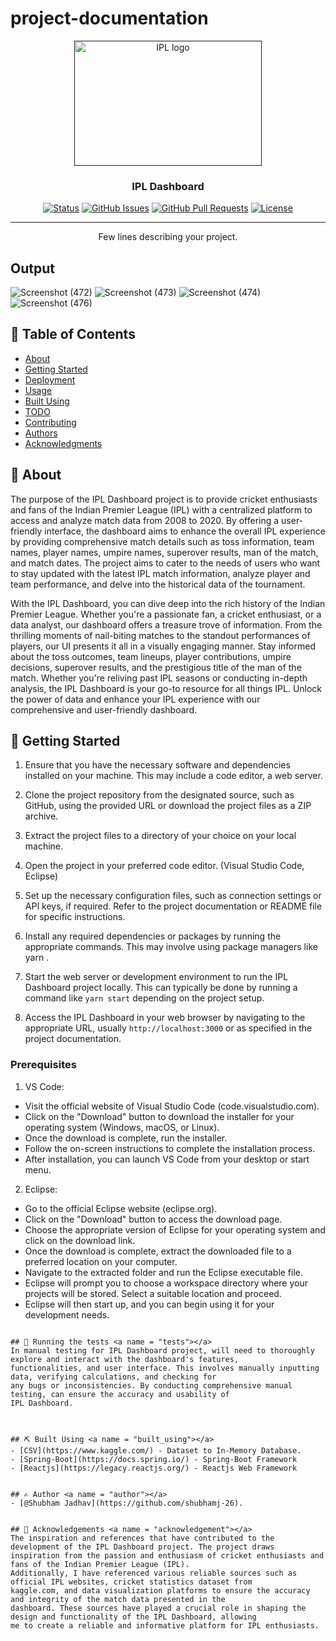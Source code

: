 # project-documentation

<p align="center">
  <a href="" rel="noopener">
 <img width=300px height=200px src="https://www.seekpng.com/png/full/155-1559535_ipl-logo-png-2018.png" alt="IPL logo"></a>
</p>

<h3 align="center">IPL Dashboard</h3>

<div align="center">

  [![Status](https://img.shields.io/badge/status-active-success.svg)]() 
  [![GitHub Issues](https://img.shields.io/github/issues/kylelobo/The-Documentation-Compendium.svg)](https://github.com/kylelobo/The-Documentation-Compendium/issues)
  [![GitHub Pull Requests](https://img.shields.io/github/issues-pr/kylelobo/The-Documentation-Compendium.svg)](https://github.com/kylelobo/The-Documentation-Compendium/pulls)
  [![License](https://img.shields.io/badge/license-MIT-blue.svg)](/LICENSE)

</div>

---

<p align="center"> Few lines describing your project.
    <br> 
</p>

## Output
![Screenshot (472)](https://github.com/shubhamj-26/IPL/assets/129495808/82bd636c-c735-4005-a283-3a42fa9cfa00)
![Screenshot (473)](https://github.com/shubhamj-26/IPL/assets/129495808/69780a69-08d7-47b3-b398-fabe3b05c0cd)
![Screenshot (474)](https://github.com/shubhamj-26/IPL/assets/129495808/2e15a054-95d8-4364-a5e6-a4c04391c564)
![Screenshot (476)](https://github.com/shubhamj-26/IPL/assets/129495808/44a53fd9-a242-4116-8270-9341b0ce95fb)


## 📝 Table of Contents
- [About](#about)
- [Getting Started](#getting_started)
- [Deployment](#deployment)
- [Usage](#usage)
- [Built Using](#built_using)
- [TODO](../TODO.md)
- [Contributing](../CONTRIBUTING.md)
- [Authors](#authors)
- [Acknowledgments](#acknowledgement)

## 🧐 About <a name = "about"></a>
The purpose of the IPL Dashboard project is to provide cricket enthusiasts and fans of the Indian Premier League (IPL) with a centralized platform to access and analyze match data from 2008 to 2020. By offering a user-friendly interface, the dashboard aims to enhance the overall IPL experience by providing comprehensive match details such as toss information, team names, player names, umpire names, superover results, man of the match, and match dates. The project aims to cater to the needs of users who want to stay updated with the latest IPL match information, analyze player and team performance, and delve into the historical data of the tournament.

With the IPL Dashboard, you can dive deep into the rich history of the Indian Premier League. Whether you're a passionate fan, a cricket enthusiast, or a data analyst, our dashboard offers a treasure trove of information. From the thrilling moments of nail-biting matches to the standout performances of players, our UI presents it all in a visually engaging manner. Stay informed about the toss outcomes, team lineups, player contributions, umpire decisions, superover results, and the prestigious title of the man of the match. Whether you're reliving past IPL seasons or conducting in-depth analysis, the IPL Dashboard is your go-to resource for all things IPL. Unlock the power of data and enhance your IPL experience with our comprehensive and user-friendly dashboard.

## 🏁 Getting Started <a name = "getting_started"></a>
1. Ensure that you have the necessary software and dependencies installed on your machine. This may include a code editor, a web server.

2. Clone the project repository from the designated source, such as GitHub, using the provided URL or download the project files as a ZIP archive.

3. Extract the project files to a directory of your choice on your local machine.

4. Open the project in your preferred code editor. (Visual Studio Code, Eclipse)

5. Set up the necessary configuration files, such as  connection settings or API keys, if required. Refer to the project documentation or README file for specific instructions.

6. Install any required dependencies or packages by running the appropriate commands. This may involve using package managers like yarn .

7. Start the web server or development environment to run the IPL Dashboard project locally. This can typically be done by running a command like `yarn start` depending on the project setup.

8. Access the IPL Dashboard in your web browser by navigating to the appropriate URL, usually `http://localhost:3000` or as specified in the project documentation.

### Prerequisites
1. VS Code:
- Visit the official website of Visual Studio Code (code.visualstudio.com).
- Click on the "Download" button to download the installer for your operating system (Windows, macOS, or Linux).
- Once the download is complete, run the installer.
- Follow the on-screen instructions to complete the installation process.
- After installation, you can launch VS Code from your desktop or start menu.

2. Eclipse:
- Go to the official Eclipse website (eclipse.org).
- Click on the "Download" button to access the download page.
- Choose the appropriate version of Eclipse for your operating system and click on the download link.
- Once the download is complete, extract the downloaded file to a preferred location on your computer.
- Navigate to the extracted folder and run the Eclipse executable file.
- Eclipse will prompt you to choose a workspace directory where your projects will be stored. Select a suitable location and proceed.
- Eclipse will then start up, and you can begin using it for your development needs.

```

## 🔧 Running the tests <a name = "tests"></a>
In manual testing for IPL Dashboard project, will need to thoroughly explore and interact with the dashboard's features,
functionalities, and user interface. This involves manually inputting data, verifying calculations, and checking for 
any bugs or inconsistencies. By conducting comprehensive manual testing, can ensure the accuracy and usability of
IPL Dashboard.



## ⛏️ Built Using <a name = "built_using"></a>
- [CSV](https://www.kaggle.com/) - Dataset to In-Memory Database.
- [Spring-Boot](https://docs.spring.io/) - Spring-Boot Framework
- [Reactjs](https://legacy.reactjs.org/) - Reactjs Web Framework


## ✍️ Author <a name = "author"></a>
- [@Shubham Jadhav](https://github.com/shubhamj-26).


## 🎉 Acknowledgements <a name = "acknowledgement"></a>
The inspiration and references that have contributed to the development of the IPL Dashboard project. The project draws 
inspiration from the passion and enthusiasm of cricket enthusiasts and fans of the Indian Premier League (IPL). 
Additionally, I have referenced various reliable sources such as official IPL websites, cricket statistics dataset from 
kaggle.com, and data visualization platforms to ensure the accuracy and integrity of the match data presented in the 
dashboard. These sources have played a crucial role in shaping the design and functionality of the IPL Dashboard, allowing 
me to create a reliable and informative platform for IPL enthusiasts.
